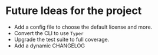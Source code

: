 # Future Ideas for the project

- Add a config file to choose the default license and more.
- Convert the CLI to use `Typer`
- Upgrade the test suite to full coverage.
- Add a dynamic CHANGELOG
